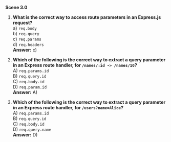 **Scene 3.0**

1. **What is the correct way to access route parameters in an Express.js request?**  
   a) `req.body`  
   b) `req.query`  
   c) `req.params`  
   d) `req.headers`  
   **Answer:** c)

2. **Which of the following is the correct way to extract a query parameter in an Express route handler, for `/names/:id -> /names/10`?**  
    A) `req.params.id`  
    B) `req.query.id`  
    C) `req.body.id`  
    D) `req.param.id`  
   **Answer:** A)

3. **Which of the following is the correct way to extract a query parameter in an Express route handler, for `/users?name=Alice`?**  
   A) `req.params.id`  
   B) `req.query.id`  
   C) `req.body.id`  
   D) `req.query.name`  
   **Answer:** D)
